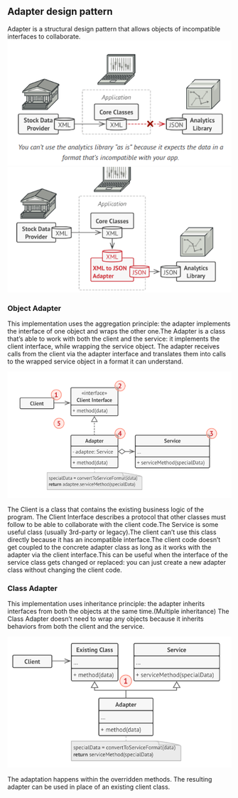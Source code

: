 ## Adapter design pattern

Adapter is a structural design pattern that allows objects of incompatible interfaces to collaborate.
![alt text](../media/image.png) ![alt text](../media/image-1.png)

### Object Adapter
This implementation uses the aggregation principle: the adapter implements the interface of one object and wraps the  other one.The Adapter is a class that’s able to work with both the client and the service: it implements the client interface, while wrapping the service object. The adapter receives calls from the client via the adapter interface and translates them into calls to the wrapped service object in a format it can understand.

![alt text](../media/image-3.png)

 The Client is a class that contains the existing business logic of the program. The Client Interface describes a protocol that other classes must follow to be able to collaborate with the client code.The Service is some useful class (usually 3rd-party or legacy).The client can’t use this class directly because it has an incompatible interface.The client code doesn’t get coupled to the concrete adapter class as long as it works with the adapter via the client interface.This can be useful when the interface of the service class gets changed or replaced: you can just create a new adapter class without changing the client code.

### Class Adapter
This implementation uses inheritance principle: the adapter inherits interfaces from both the objects at the same time.(Multiple inheritance)
The Class Adapter doesn’t need to wrap any objects because it inherits behaviors from both the client and the service.

![alt text](../media/image-4.png)

The adaptation happens within the overridden methods. The resulting adapter can be used in place of an existing client class.